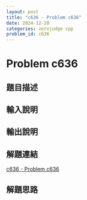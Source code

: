 ```yaml
---
layout: post
title: "c636 - Problem c636"
date: 2024-12-20
categories: zerojudge cpp
problem_id: c636
---
```


# Problem c636

## 題目描述



## 輸入說明



## 輸出說明



## 解題連結

[c636 - Problem c636](https://zerojudge.tw/ShowProblem?problemid=c636)

## 解題思路

